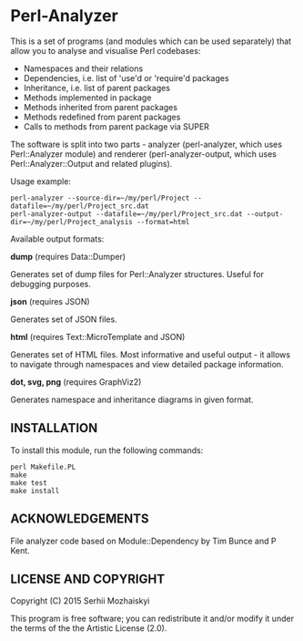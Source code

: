 Perl-Analyzer
========================

This is a set of programs (and modules which can be used separately)
that allow you to analyse and visualise Perl codebases:

* Namespaces and their relations
* Dependencies, i.e. list of 'use'd or 'require'd packages
* Inheritance, i.e. list of parent packages
* Methods implemented in package
* Methods inherited from parent packages
* Methods redefined from parent packages
* Calls to methods from parent package via SUPER

The software is split into two parts - analyzer (perl-analyzer, which uses
Perl::Analyzer module) and renderer (perl-analyzer-output, which uses
Perl::Analyzer::Output and related plugins).

Usage example:

    perl-analyzer --source-dir=~/my/perl/Project --datafile=~/my/perl/Project_src.dat
    perl-analyzer-output --datafile=~/my/perl/Project_src.dat --output-dir=~/my/perl/Project_analysis --format=html

Available output formats:

**dump** (requires Data::Dumper)

Generates set of dump files for Perl::Analyzer structures. Useful for debugging purposes.

**json** (requires JSON)

Generates set of JSON files.

**html** (requires Text::MicroTemplate and JSON)

Generates set of HTML files. Most informative and useful output - it allows to navigate
through namespaces and view detailed package information.

**dot, svg, png** (requires GraphViz2)

Generates namespace and inheritance diagrams in given format.


INSTALLATION
------------------------

To install this module, run the following commands:

    perl Makefile.PL
    make
    make test
    make install


ACKNOWLEDGEMENTS
------------------------

File analyzer code based on Module::Dependency by Tim Bunce and P Kent.


LICENSE AND COPYRIGHT
------------------------

Copyright (C) 2015 Serhii Mozhaiskyi

This program is free software; you can redistribute it and/or modify it
under the terms of the the Artistic License (2.0).
